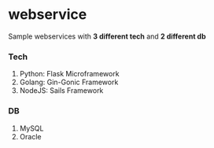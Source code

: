 # webservice

Sample webservices with **3 different tech** and **2 different db**

### Tech
1. Python: Flask Microframework
2. Golang: Gin-Gonic Framework
3. NodeJS: Sails Framework

### DB
1. MySQL
2. Oracle
